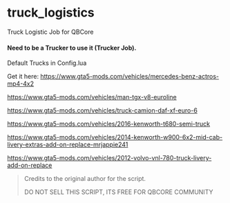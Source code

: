 # truck_logistics
Truck Logistic Job for QBCore

#### Need to be a Trucker to use it (Trucker Job).


Default Trucks in Config.lua

Get it here: 
https://www.gta5-mods.com/vehicles/mercedes-benz-actros-mp4-4x2

https://www.gta5-mods.com/vehicles/man-tgx-v8-euroline

https://www.gta5-mods.com/vehicles/truck-camion-daf-xf-euro-6

https://www.gta5-mods.com/vehicles/2016-kenworth-t680-semi-truck

https://www.gta5-mods.com/vehicles/2014-kenworth-w900-6x2-mid-cab-livery-extras-add-on-replace-mrjappie241

https://www.gta5-mods.com/vehicles/2012-volvo-vnl-780-truck-livery-add-on-replace

>Credits to the original author for the script.
>
>DO NOT SELL THIS SCRIPT, ITS FREE FOR QBCORE COMMUNITY
